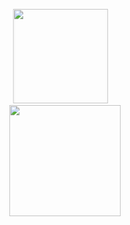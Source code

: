 <p align="center">
<a href="https://github.com/enty8080">
<img height="170" src="https://github-readme-stats.vercel.app/api?username=enty8080&show_icons=true&include_all_commits=true&theme=react&cache_seconds=3200&hide_border=true" /></a>
&nbsp;&nbsp;&nbsp;
</a>
<br/>
<a href="https://github.com/enty8080">
<img height="200" src="https://github-profile-trophy.vercel.app/?username=enty8080&theme=nord" /></a>
</a>
</p>
